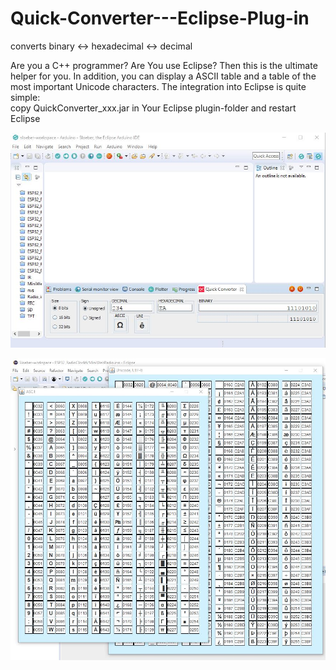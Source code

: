 # Quick-Converter---Eclipse-Plug-in

converts binary <-> hexadecimal <-> decimal

Are you a C++ programmer? Are You use Eclipse? Then this is the ultimate helper for you. In addition, you can display a ASCII table and a table of the most important Unicode characters. The integration into Eclipse is quite simple:  
copy QuickConverter_xxx.jar in Your Eclipse plugin-folder and restart Eclipse

![Image](https://github.com/schreibfaul1/Quick-Converter---Eclipse-Plug-in/blob/master/Quick%20Converter.jpg)

![Image](https://github.com/schreibfaul1/Quick-Converter---Eclipse-Plug-in/blob/master/ASCII-UTF8.jpg)
